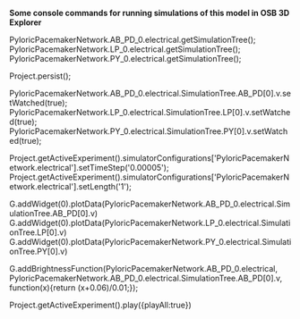 **Some console commands for running simulations of this model in OSB 3D Explorer**

PyloricPacemakerNetwork.AB_PD_0.electrical.getSimulationTree();
PyloricPacemakerNetwork.LP_0.electrical.getSimulationTree();
PyloricPacemakerNetwork.PY_0.electrical.getSimulationTree();

Project.persist();

PyloricPacemakerNetwork.AB_PD_0.electrical.SimulationTree.AB_PD[0].v.setWatched(true);
PyloricPacemakerNetwork.LP_0.electrical.SimulationTree.LP[0].v.setWatched(true);
PyloricPacemakerNetwork.PY_0.electrical.SimulationTree.PY[0].v.setWatched(true);

Project.getActiveExperiment().simulatorConfigurations['PyloricPacemakerNetwork.electrical'].setTimeStep('0.00005'); Project.getActiveExperiment().simulatorConfigurations['PyloricPacemakerNetwork.electrical'].setLength('1');


G.addWidget(0).plotData(PyloricPacemakerNetwork.AB_PD_0.electrical.SimulationTree.AB_PD[0].v)
G.addWidget(0).plotData(PyloricPacemakerNetwork.LP_0.electrical.SimulationTree.LP[0].v)
G.addWidget(0).plotData(PyloricPacemakerNetwork.PY_0.electrical.SimulationTree.PY[0].v)

G.addBrightnessFunction(PyloricPacemakerNetwork.AB_PD_0.electrical, PyloricPacemakerNetwork.AB_PD_0.electrical.SimulationTree.AB_PD[0].v, function(x){return (x+0.06)/0.01;});

Project.getActiveExperiment().play({playAll:true})




